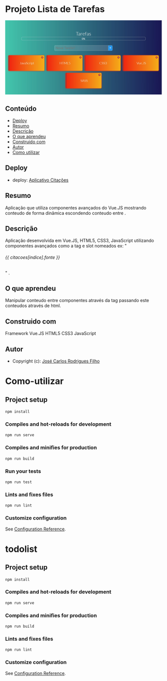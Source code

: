 # Projeto Lista de Tarefas

![Projeto Lista-Tarefa-VueJS2x](./src/assets/desktop-image2.jpg)

## Conteúdo

- [Deploy](#Deploy)
- [Resumo](#Resumo)
- [Descrição](#Descrição)
- [O que aprendeu](#O-que-aprendeu)
- [Construido com](#Construido-com)
- [Autor](#Autor)
- [Como utilizar](#Como-utilizar)

## Deploy

- deploy: [Aplicativo Citações](https://jose-carlos-citacoes-componentes-avancados.netlify.app/)

## Resumo

Aplicação que utiliza componentes avançados do Vue.JS mostrando conteudo de forma dinâmica escondendo conteudo entre <divs>.

## Descrição

Aplicação desenvolvida em Vue.JS, HTML5, CSS3, JavaScript utilizando componentes avançados como a tag 
<slot> e slot nomeados ex: "<h6 slot="fonte">{{ citacoes[indice].fonte }}</h6>" .

## O que aprendeu

Manipular conteudo entre componentes através da tag <slot> passando este conteudos através de html.

## Construido com

Framework Vue.JS
HTML5
CSS3
JavaScript

## Autor

- Copyright (c): [José Carlos Rodrigues Filho](https://github.com/JoseCarlos-Filho/Citacoes)
# Como-utilizar

## Project setup
```
npm install
```

### Compiles and hot-reloads for development
```
npm run serve
```

### Compiles and minifies for production
```
npm run build
```

### Run your tests
```
npm run test
```

### Lints and fixes files
```
npm run lint
```

### Customize configuration
See [Configuration Reference](https://cli.vuejs.org/config/).


# todolist

## Project setup
```
npm install
```

### Compiles and hot-reloads for development
```
npm run serve
```

### Compiles and minifies for production
```
npm run build
```

### Lints and fixes files
```
npm run lint
```

### Customize configuration
See [Configuration Reference](https://cli.vuejs.org/config/).
